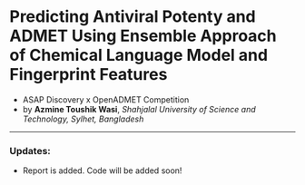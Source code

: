# **Predicting Antiviral Potenty and ADMET Using Ensemble Approach of Chemical Language Model and Fingerprint Features**

- ASAP Discovery x OpenADMET Competition
- by **Azmine Toushik Wasi**, *Shahjalal University of Science and Technology, Sylhet, Bangladesh*


---

### Updates:
- Report is added. Code will be added soon!